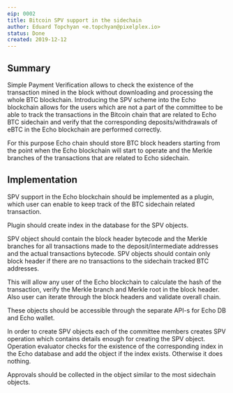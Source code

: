 ```yaml
---
eip: 0002
title: Bitcoin SPV support in the sidechain
author: Eduard Topchyan <e.topchyan@pixelplex.io> 
status: Done
created: 2019-12-12
---
```


## Summary

Simple Payment Verification allows to check the existence of the
transaction mined in the block without downloading and processing the
whole BTC blockchain. Introducing the SPV scheme into the Echo
blockchain allows for the users which are not a part of the committee to
be able to track the transactions in the Bitcoin chain that are related
to Echo BTC sidechain and verify that the corresponding
deposits/withdrawals of eBTC in the Echo blockchain are performed
correctly.

For this purpose Echo chain should store BTC block headers starting from
the point when the Echo blockchain will start to operate and the Merkle
branches of the transactions that are related to Echo sidechain.

## Implementation

SPV support in the Echo blockchain should be implemented as a plugin,
which user can enable to keep track of the BTC sidechain related
transaction.

Plugin should create index in the database for the SPV objects. 

SPV object should contain the block header bytecode and the Merkle
branches for all transactions made to the deposit/intermediate addresses
and the actual transactions bytecode. SPV objects should contain only
block header if there are no transactions to the sidechain tracked BTC
addresses.

This will allow any user of the Echo blockchain to calculate the hash of
the transaction, verify the Merkle branch and Merkle root in the block
header. Also user can iterate through the block headers and validate
overall chain.

These objects should be accessible through the separate API-s for Echo
DB and Echo wallet.

In order to create SPV objects each of the committee members creates SPV
operation which contains details enough for creating the SPV object.
Operation evaluator checks for the existence of the corresponding index
in the Echo database and add the object if the index exists. Otherwise
it does nothing.

Approvals should be collected in the object similar to the most
sidechain objects.
